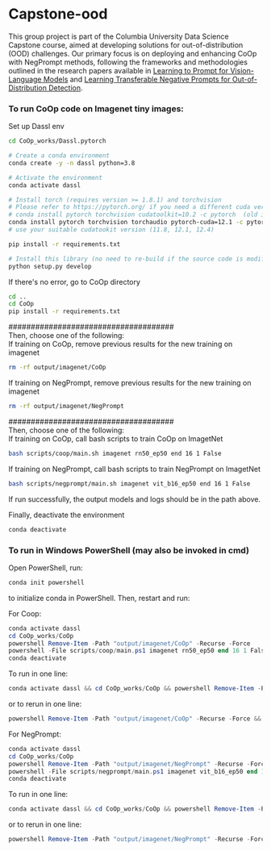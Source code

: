 # Capstone-ood
This group project is part of the Columbia University Data Science Capstone course, aimed at developing solutions for out-of-distribution (OOD) challenges. Our primary focus is on deploying and enhancing CoOp with NegPrompt methods, following the frameworks and methodologies outlined in the research papers available in [Learning to Prompt for Vision-Language Models](https://arxiv.org/abs/2109.01134) and [Learning Transferable Negative Prompts for Out-of-Distribution Detection](https://arxiv.org/abs/2404.03248).

### To run CoOp code on Imagenet tiny images:
Set up Dassl env

```bash
cd CoOp_works/Dassl.pytorch

# Create a conda environment
conda create -y -n dassl python=3.8

# Activate the environment
conda activate dassl

# Install torch (requires version >= 1.8.1) and torchvision
# Please refer to https://pytorch.org/ if you need a different cuda version
# conda install pytorch torchvision cudatoolkit=10.2 -c pytorch  (old instruction from dassl's readme)
conda install pytorch torchvision torchaudio pytorch-cuda=12.1 -c pytorch -c nvidia
# use your suitable cudatookit version (11.8, 12.1, 12.4)

pip install -r requirements.txt

# Install this library (no need to re-build if the source code is modified)
python setup.py develop
```

If there's no error, go to CoOp directory

```bash
cd ..
cd CoOp
pip install -r requirements.txt
```

#####################################  
Then, choose one of the following:  
If training on CoOp, remove previous results for the new training on imagenet

```bash
rm -rf output/imagenet/CoOp  
```

If training on NegPrompt, remove previous results for the new training on imagenet

```bash
rm -rf output/imagenet/NegPrompt  
```

#####################################  
Then, choose one of the following:  
If training on CoOp, call bash scripts to train CoOp on ImagetNet

```bash
bash scripts/coop/main.sh imagenet rn50_ep50 end 16 1 False
```

If training on NegPrompt, call bash scripts to train NegPrompt on ImagetNet

```bash
bash scripts/negprompt/main.sh imagenet vit_b16_ep50 end 16 1 False
```
  
If run successfully, the output models and logs should be in the path above.  
  
Finally, deactivate the environment

```bash
conda deactivate
```

### To run in Windows PowerShell (may also be invoked in cmd)

Open PowerShell, run:

```powershell
conda init powershell
```

to initialize conda in PowerShell. Then, restart and run:

For Coop:

```powershell
conda activate dassl
cd CoOp_works/CoOp
powershell Remove-Item -Path "output/imagenet/CoOp" -Recurse -Force
powershell -File scripts/coop/main.ps1 imagenet rn50_ep50 end 16 1 False
conda deactivate
```

To run in one line:

```powershell
conda activate dassl && cd CoOp_works/CoOp && powershell Remove-Item -Path "output/imagenet/CoOp" -Recurse -Force && powershell -File scripts/coop/main.ps1 imagenet rn50_ep50 end 16 1 False && conda deactivate
```

or to rerun in one line:

```powershell
powershell Remove-Item -Path "output/imagenet/CoOp" -Recurse -Force && powershell -File scripts/coop/main.ps1 imagenet rn50_ep50 end 16 1 False
```

For NegPrompt:

```powershell
conda activate dassl
cd CoOp_works/CoOp
powershell Remove-Item -Path "output/imagenet/NegPrompt" -Recurse -Force
powershell -File scripts/negprompt/main.ps1 imagenet vit_b16_ep50 end 16 1 False
conda deactivate
```

To run in one line:

```powershell
conda activate dassl && cd CoOp_works/CoOp && powershell Remove-Item -Path "output/imagenet/NegPrompt" -Recurse -Force && powershell -File scripts/negprompt/main.ps1 imagenet vit_b16_ep50 end 16 1 False && conda deactivate
```

or to rerun in one line:

```powershell
powershell Remove-Item -Path "output/imagenet/NegPrompt" -Recurse -Force && powershell -File scripts/negprompt/main.ps1 imagenet vit_b16_ep50 end 16 1 False
```
